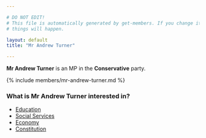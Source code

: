 ```yaml
---

# DO NOT EDIT!
# This file is automatically generated by get-members. If you change it, bad
# things will happen.

layout: default
title: "Mr Andrew Turner"

---
```


**Mr Andrew Turner** is an MP in the **Conservative** party.

{% include members/mr-andrew-turner.md %}

### What is Mr Andrew Turner interested in?


* [Education](/interests/education.html)
* [Social Services](/interests/social-services.html)
* [Economy](/interests/economy.html)
* [Constitution](/interests/constitution.html)
